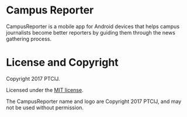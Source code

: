 # Campus Reporter

CampusReporter is a mobile app for Android devices that helps campus journalists become better reporters by guiding them through the news gathering process.

# License and Copyright

Copyright 2017 PTCIJ.

Licensed under the [MIT license](LICENSE).

The CampusReporter name and logo are Copyright 2017 PTCIJ, and may not be used without permission.
